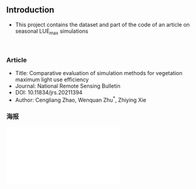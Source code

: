 ## Introduction
* This project contains the dataset and part of the code of an article on seasonal LUE<sub>max</sub> simulations
<br>

### Article
* Title:  Comparative evaluation of simulation methods for vegetation maximum light use efficiency 
* Journal: National Remote Sensing Bulletin
* DOI: 10.11834/jrs.20211394    
* Author: Cengliang Zhao, Wenquan Zhu<sup>*</sup>, Zhiying Xie

### 海报

![海报](./poster_NRSB.pdf)
